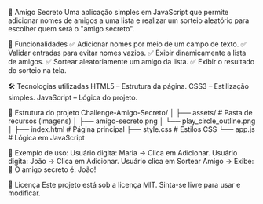 🎁 Amigo Secreto
Uma aplicação simples em JavaScript que permite adicionar nomes de amigos a uma lista e realizar um sorteio aleatório para escolher quem será o "amigo secreto".

🚀 Funcionalidades
✅ Adicionar nomes por meio de um campo de texto.
✅ Validar entradas para evitar nomes vazios.
✅ Exibir dinamicamente a lista de amigos.
✅ Sortear aleatoriamente um amigo da lista.
✅ Exibir o resultado do sorteio na tela.

🛠️ Tecnologias utilizadas
HTML5 – Estrutura da página.
CSS3 – Estilização simples.
JavaScript – Lógica do projeto.

📂 Estrutura do projeto
Challenge-Amigo-Secreto/
│
├── assets/                # Pasta de recursos (imagens)
│   ├── amigo-secreto.png
│   └── play_circle_outline.png
│
├── index.html             # Página principal
├── style.css              # Estilos CSS
└── app.js                 # Lógica em JavaScript

📌 Exemplo de uso:
Usuário digita: Maria → Clica em Adicionar.
Usuário digita: João → Clica em Adicionar.
Usuário clica em Sortear Amigo → Exibe:
🎉 O amigo secreto é: João!

📄 Licença
Este projeto está sob a licença MIT. Sinta-se livre para usar e modificar.

